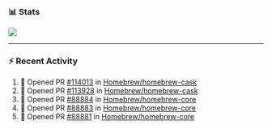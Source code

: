 ### :bar_chart: Stats

<a href="#">
  <img align="center" src="https://github-readme-stats.vercel.app/api?username=tuzi3040&show_icons=true&theme=dark" />
</a>

---

### :zap: Recent Activity

<!--START_SECTION:activity-->
1. 💪 Opened PR [#114013](https://github.com/Homebrew/homebrew-cask/pull/114013) in [Homebrew/homebrew-cask](https://github.com/Homebrew/homebrew-cask)
2. 💪 Opened PR [#113928](https://github.com/Homebrew/homebrew-cask/pull/113928) in [Homebrew/homebrew-cask](https://github.com/Homebrew/homebrew-cask)
3. 💪 Opened PR [#88884](https://github.com/Homebrew/homebrew-core/pull/88884) in [Homebrew/homebrew-core](https://github.com/Homebrew/homebrew-core)
4. 💪 Opened PR [#88883](https://github.com/Homebrew/homebrew-core/pull/88883) in [Homebrew/homebrew-core](https://github.com/Homebrew/homebrew-core)
5. 💪 Opened PR [#88881](https://github.com/Homebrew/homebrew-core/pull/88881) in [Homebrew/homebrew-core](https://github.com/Homebrew/homebrew-core)
<!--END_SECTION:activity-->
